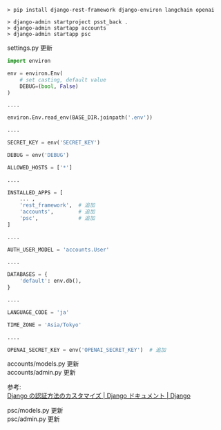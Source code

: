 ```
> pip install django-rest-framework django-environ langchain openai
```

```
> django-admin startproject psst_back .
> django-admin startapp accounts
> django-admin startapp psc
```

settings.py 更新

```python
import environ

env = environ.Env(
    # set casting, default value
    DEBUG=(bool, False)
)

....

environ.Env.read_env(BASE_DIR.joinpath('.env'))

....

SECRET_KEY = env('SECRET_KEY')

DEBUG = env('DEBUG')

ALLOWED_HOSTS = ['*']

....

INSTALLED_APPS = [
    ... ,
    'rest_framework',  # 追加
    'accounts',        # 追加
    'psc',             # 追加
]

....

AUTH_USER_MODEL = 'accounts.User'

....

DATABASES = {
    'default': env.db(),
}

....

LANGUAGE_CODE = 'ja'

TIME_ZONE = 'Asia/Tokyo'

....

OPENAI_SECRET_KEY = env('OPENAI_SECRET_KEY')  # 追加
```

accounts/models.py 更新  
accounts/admin.py 更新

参考:  
[Django の認証方法のカスタマイズ | Django ドキュメント | Django](https://docs.djangoproject.com/ja/4.2/topics/auth/customizing/#substituting-a-custom-user-model)

psc/models.py 更新  
psc/admin.py 更新
